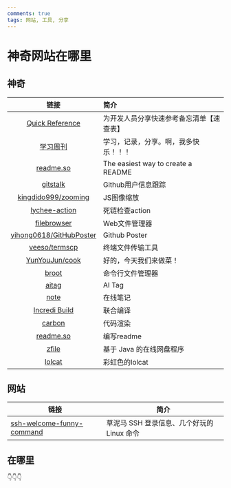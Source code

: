 ```yaml
---
comments: true
tags: 网站, 工具, 分享
---
```

# 神奇网站在哪里

## 神奇
|链接|简介|
|:-------------------------:|:-------------------------------------|
| [Quick Reference](https://wangchujiang.com/reference/) | 为开发人员分享快速参考备忘清单【速查表】 |
| [学习周刊](https://wiki.eryajf.net/learning-weekly/) | 学习，记录，分享。啊，我多快乐！！！ |
| [readme.so](https://readme.so/) | The easiest way to create a README |
| [gitstalk](https://gitstalk.netlify.app/Ohto-Ai) | Github用户信息跟踪 |
| [kingdido999/zooming](https://github.com/kingdido999/zooming) | JS图像缩放 |
| [lychee-action](https://github.com/lycheeverse/lychee-action) | 死链检查action |
| [filebrowser](https://filebrowser.org/) | Web文件管理器 |
| [yihong0618/GitHubPoster](https://github.com/yihong0618/GitHubPoster) | Github Poster |
| [veeso/termscp](https://github.com/veeso/termscp) | 终端文件传输工具 |
| [YunYouJun/cook](https://cook.yunyoujun.cn/) | 好的，今天我们来做菜！ |
| [broot](https://github.com/Canop/broot) | 命令行文件管理器 |
| [aitag](https://aitag.top/) | AI Tag |
| [note](https://note.ms/) | 在线笔记 |
| [Incredi Build](https://docs.incredibuild.cn/index.html) | 联合编译 |
| [carbon](https://carbon.now.sh/) | 代码渲染 |
| [readme.so](https://readme.so/) | 编写readme |
| [zfile](https://github.com/zfile-dev/zfile) | 基于 Java 的在线网盘程序 |
| [lolcat](https://github.com/busyloop/lolcat) | 彩虹色的lolcat |


## 网站
| 链接 | 简介 |
|-----|------|
| [ssh-welcome-funny-command](https://dmesg.app/ssh-welcome-funny-command.html) | 草泥马 SSH 登录信息、几个好玩的 Linux 命令 |

## 在哪里
👇👇👇
